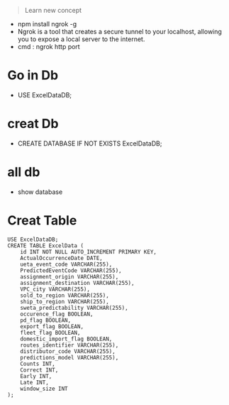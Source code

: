 > Learn new concept
- npm install ngrok -g
- Ngrok is a tool that creates a secure tunnel to your localhost, allowing you to expose a local server to the internet.
- cmd : ngrok http port


# Go in Db
- USE ExcelDataDB;
# creat Db
- CREATE DATABASE IF NOT EXISTS ExcelDataDB;
# all db
- show database
# Creat Table
```
USE ExcelDataDB;
CREATE TABLE ExcelData (
    id INT NOT NULL AUTO_INCREMENT PRIMARY KEY,
    ActualOccurrenceDate DATE,
    ueta_event_code VARCHAR(255),
    PredictedEventCode VARCHAR(255),
    assignment_origin VARCHAR(255),
    assignment_destination VARCHAR(255),
    VPC_city VARCHAR(255),
    sold_to_region VARCHAR(255),
    ship_to_region VARCHAR(255),
    sweta_predictability VARCHAR(255),
    occurence_flag BOOLEAN,
    pd_flag BOOLEAN,
    export_flag BOOLEAN,
    fleet_flag BOOLEAN,
    domestic_import_flag BOOLEAN,
    routes_identifier VARCHAR(255),
    distributor_code VARCHAR(255),
    predictions_model VARCHAR(255),
    Counts INT,
    Correct INT,
    Early INT,
    Late INT,
    window_size INT
);
```

